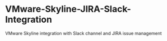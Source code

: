 # VMware-Skyline-JIRA-Slack-Integration
VMware Skyline integration with Slack channel and JIRA issue management
